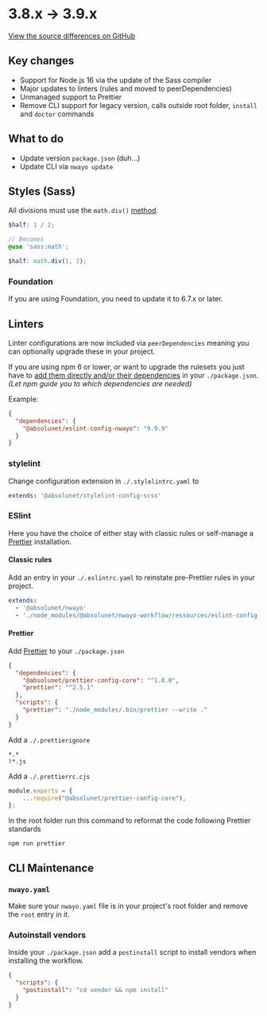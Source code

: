 # 3.8.x → 3.9.x
[View the source differences on GitHub](https://github.com/absolunet/nwayo/compare/3.8.0...3.9.0)

## Key changes
- Support for Node.js 16 via the update of the Sass compiler
- Major updates to linters (rules and moved to peerDependencies)
- Unmanaged support to Prettier
- Remove CLI support for legacy version, calls outside root folder, `install` and `doctor` commands



## What to do
- Update version `package.json` (duh...)
- Update CLI via `nwayo update`



## Styles (Sass)
All divisions must use the `math.div()` [method](https://sass-lang.com/documentation/modules/math#div).

```scss
$half: 1 / 2;

// Becomes
@use 'sass:math';

$half: math.div(1, 2);
```

### Foundation
If you are using Foundation, you need to update it to 6.7.x or later.





## Linters
Linter configurations are now included via `peerDependencies` meaning you can optionally upgrade these in your project.

If you are using npm 6 or lower, or want to upgrade the rulesets you just have to [add them directly and/or their dependencies](https://github.com/absolunet/nwayo/blob/main/packages/workflow/package.json) in your `./package.json`. *(Let npm guide you to which dependencies are needed)*

Example:
```json
{
  "dependencies": {
    "@absolunet/eslint-config-nwayo": "9.9.9"
  }
}
```

### stylelint
Change configuration extension in `./.stylelintrc.yaml` to
```yaml
extends: '@absolunet/stylelint-config-scss'
```

### ESlint
Here you have the choice of either stay with classic rules or self-manage a [Prettier](https://prettier.io/) installation.

#### Classic rules
Add an entry in your `./.eslintrc.yaml` to reinstate pre-Prettier rules in your project.

```yaml
extends:
  - '@absolunet/nwayo'
  - './node_modules/@absolunet/nwayo-workflow/ressources/eslint-config-pre-prettier.cjs'
```

#### Prettier
Add [Prettier](https://prettier.io/) to your `./package.json`
```json
{
  "dependencies": {
    "@absolunet/prettier-config-core": "^1.0.0",
    "prettier": "^2.5.1"
  },
  "scripts": {
    "prettier": "./node_modules/.bin/prettier --write ."
  }
}
```

Add a `./.prettierignore`
```
*.*
!*.js
```

Add a `./.prettierrc.cjs`
```js
module.exports = {
	...require("@absolunet/prettier-config-core"),
};
```

In the root folder run this command to reformat the code following Prettier standards
```shell
npm run prettier
```



## CLI Maintenance

### `nwayo.yaml`
Make sure your `nwayo.yaml` file is in your project's root folder and remove the `root` entry in it.

### Autoinstall vendors
Inside your `./package.json` add a `postinstall` script to install vendors when installing the workflow.

```json
{
  "scripts": {
    "postinstall": "cd vendor && npm install"
  }
}
```

